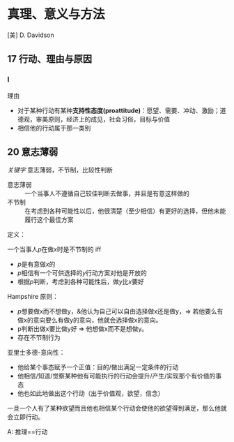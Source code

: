 # 真理、意义与方法

[美] D. Davidson



## 17 行动、理由与原因

### I

理由

- 对于某种行动有某种**支持性态度(proattitude)**：愿望、需要、冲动、激励；道德观，审美原则，经济上的成见，社会习俗，目标与价值
- 相信他的行动属于那一类别





## 20 意志薄弱

*关键字* 意志薄弱，不节制，比较性判断

 

<dl>
  <dt>意志薄弱</dt>
  <dd>一个当事人不遵循自己较佳判断去做事，并且是有意这样做的</dd>
   <dt>不节制</dt>
  <dd>在考虑到各种可能性以后，他很清楚（至少相信）有更好的选择，但他未能履行这个最佳方案</dd>
</dl>



定义：

一个当事人$p$在做$x$时是不节制的 iff

- $p$是有意做$x$的
- $p$相信有一个可供选择的$y$行动方案对他是开放的
- 根据$p$判断，考虑到各种可能性后，做$y$比$x$要好



Hampshire 原则：

- $p$想要做x而不想做y，&他认为自己可以自由选择做x还是做y，=> 若他要么有做x的意向要么有做y的意向，他就会选择做x的意向。
- p判断出做x要比做y好 => 他想做x而不是想做y。
- 存在不节制行为



亚里士多德-意向性：

- 他给某个事态赋予一个正值：目的/做出满足一定条件的行动
- 他相信/知道/觉察某种他有可能执行的行动会提升/产生/实现那个有价值的事态
- 他也如此地做出这个行动（出于价值观，欲望，信念）

一旦一个人有了某种欲望而且他也相信某个行动会使他的欲望得到满足，那么他就会立即行动。

A: 推理==行动




